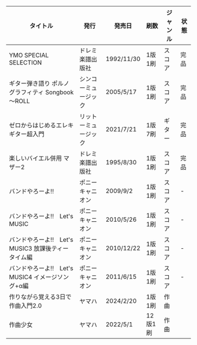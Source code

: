 | タイトル | 発行 | 発売日 | 刷数 | ジャンル | 状態 |
| ---- | ---- | ---- | ---- | ---- | ---- |
| YMO SPECIAL SELECTION | ドレミ楽譜出版社 | 1992/11/30 | 1版1刷 | スコア | 完品 |
| ギター弾き語り ポルノグラフィティ Songbook ～ROLL | シンコーミュージック | 2005/5/17 | 1版1刷 | スコア | 完品 |
| ゼロからはじめるエレキギター超入門 | リットーミュージック | 2021/7/21 | 1版7刷 | ギター | 完品 |
| 楽しいバイエル併用 マザー2 | ドレミ楽譜出版社 | 1995/8/30 | 1版1刷 | スコア | 完品 |
| バンドやろーよ!! | ポニーキャニオン | 2009/9/2 | 1版1刷 | スコア | - |
| バンドやろーよ!!　Let's MUSIC | ポニーキャニオン | 2010/5/26 | 1版1刷 | スコア | - |
| バンドやろーよ!!　Let's MUSIC3 放課後ティータイム編 | ポニーキャニオン | 2010/12/22 | 1版1刷 | スコア | - |
| バンドやろーよ!!　Let's MUSIC4 イメージソング+α編 | ポニーキャニオン | 2011/6/15 | 1版1刷 | スコア | - |
| 作りながら覚える3日で作曲入門2.0 | ヤマハ | 2024/2/20 | 1版1刷 | 作曲 |  |
| 作曲少女 | ヤマハ | 2022/5/1 | 12版1刷 | 作曲 |  |
